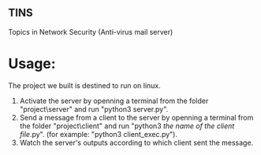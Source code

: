 ## TINS
Topics in Network Security
(Anti-virus mail server)



# Usage:
The project we built is destined to run on linux.
1. Activate the server by openning a terminal from the folder "project\server" and run "python3 server.py".
2. Send a message from a client to the server by openning a terminal from the folder "project\client" and run "python3 *the name of the client file*.py".
   (for example: "python3 client_exec.py").
3. Watch the server's outputs according to which client sent the message.
